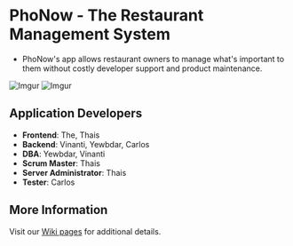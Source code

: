 # PhoNow - The Restaurant Management System

* PhoNow's app allows restaurant owners to manage what's important to them without costly developer support and product maintenance.

![Imgur](https://i.imgur.com/z7VfWfa.png)
![Imgur](https://i.imgur.com/zZemhBA.png)

## Application Developers
* **Frontend**: The, Thais
* **Backend**:  Vinanti, Yewbdar, Carlos
* **DBA**: Yewbdar, Vinanti
* **Scrum Master**: Thais
* **Server Administrator**: Thais
* **Tester**: Carlos

## More Information
Visit our [Wiki pages](https://github.com/thaiscmky/phonow/wiki) for additional details.
